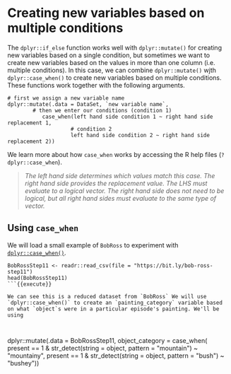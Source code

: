 # Creating new variables based on multiple conditions

The `dplyr::if_else` function works well with `dplyr::mutate()` for creating new variables based on a single condition, but sometimes we want to create new variables based on the values in more than one column (i.e. multiple conditions). In this case, we can combine `dplyr::mutate()` wjth `dplyr::case_when()` to create new variables based on multiple conditions. These functions work together with the following arguments. 

```
# first we assign a new variable name
dplyr::mutate(.data = DataSet, `new variable name`, 
        # then we enter our conditions (condition 1)
           case_when(left hand side condition 1 ~ right hand side replacement 1,
                    # condition 2 
                    left hand side condition 2 ~ right hand side replacement 2))
```

We learn more about how `case_when` works by accessing the R help files (`?dplyr::case_when`).

> *The left hand side determines which values match this case. The right hand side provides the replacement value. The LHS must evaluate to a logical vector. The right hand side does not need to be logical, but all right hand sides must evaluate to the same type of vector.* 

## Using `case_when`

We will load a small example of `BobRoss` to experiment with [`dplyr::case_when()`](https://dplyr.tidyverse.org/reference/case_when.html).

```
BobRossStep11 <- readr::read_csv(file = "https://bit.ly/bob-ross-step11")
head(BobRossStep11)
```{{execute}}

We can see this is a reduced dataset from `BobRoss` We will use `dplyr::case_when()` to create an `painting_category` variable based on what `object`s were in a particular episode's painting. We'll be using 



```
dplyr::mutate(.data = BobRossStep11, 
          object_category = case_when(
              present == 1 & str_detect(string = object, pattern = "mountain") ~ "mountainy",
              present == 1 & str_detect(string = object, pattern = "bush") ~ "bushey"))
```{{execute}}

